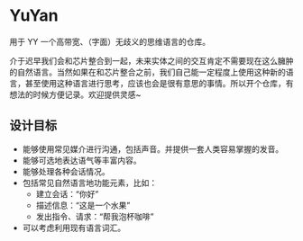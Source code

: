 # YuYan

用于 YY 一个高带宽、（字面）无歧义的思维语言的仓库。

介于迟早我们会和芯片整合到一起，未来实体之间的交互肯定不需要现在这么臃肿的自然语言。当然如果在和芯片整合之前，我们自己能一定程度上使用这种新的语言，甚至使用这种语言进行思考，应该也会是很有意思的事情。所以开个仓库，有想法的时候方便记录。欢迎提供灵感~

## 设计目标

- 能够使用常见媒介进行沟通，包括声音。并提供一套人类容易掌握的发音。
- 能够可选地表达语气等丰富内容。
- 能够处理各种会话情况。
- 包括常见自然语言地功能元素，比如：
  - 建立会话：“你好”
  - 描述信息：“这是一个水果”
  - 发出指令、请求：“帮我泡杯咖啡”
- 可以考虑利用现有语言词汇。
